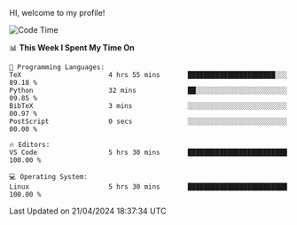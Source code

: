 HI, welcome to my profile!
<!--START_SECTION:waka-->
![Code Time](http://img.shields.io/badge/Code%20Time-1%2C853%20hrs%2028%20mins-blue)

📊 **This Week I Spent My Time On** 

```text
💬 Programming Languages: 
TeX                      4 hrs 55 mins       ██████████████████████░░░   89.18 % 
Python                   32 mins             ██░░░░░░░░░░░░░░░░░░░░░░░   09.85 % 
BibTeX                   3 mins              ░░░░░░░░░░░░░░░░░░░░░░░░░   00.97 % 
PostScript               0 secs              ░░░░░░░░░░░░░░░░░░░░░░░░░   00.00 % 

🔥 Editors: 
VS Code                  5 hrs 30 mins       █████████████████████████   100.00 % 

💻 Operating System: 
Linux                    5 hrs 30 mins       █████████████████████████   100.00 % 
```


 Last Updated on 21/04/2024 18:37:34 UTC
<!--END_SECTION:waka-->
